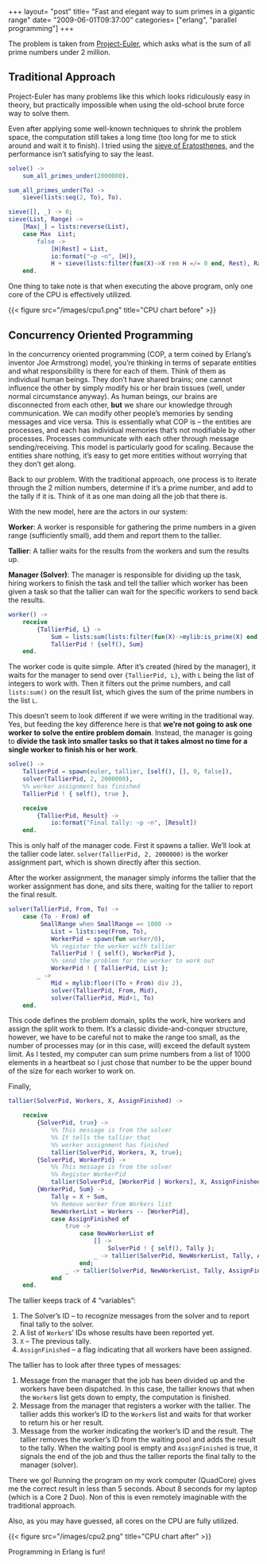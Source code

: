 +++
layout= "post"
title= "Fast and elegant way to sum primes in a gigantic range"
date= "2009-06-01T09:37:00"
categories= ["erlang", "parallel programming"]
+++

The problem is taken from [Project-Euler](http://projecteuler.net/), which asks what is the sum of all prime numbers under 2 million.

## Traditional Approach

Project-Euler has many problems like this which looks ridiculously easy in theory, but practically impossible when using the old-school brute force way to solve them.

Even after applying some well-known techniques to shrink the problem space, the computation still takes a long time (too long for me to stick around and wait it to finish). I tried using the [sieve of Eratosthenes](http://en.wikipedia.org/wiki/Sieve_of_Eratosthenes), and the performance isn’t satisfying to say the least.

```erlang
solve() ->
    sum_all_primes_under(2000000).

sum_all_primes_under(To) ->
    sieve(lists:seq(2, To), To).

sieve([], _) -> 0;
sieve(List, Range) ->
    [Max|_] = lists:reverse(List),
    case Max  List;
        false ->
            [H|Rest] = List,
            io:format("~p ~n", [H]),
            H + sieve(lists:filter(fun(X)->X rem H =/= 0 end, Rest), Range)
    end.
```

One thing to take note is that when executing the above program, only one core of the CPU is effectively utilized.

{{< figure src="/images/cpu1.png" title="CPU chart before" >}}

## Concurrency Oriented Programming

In the concurrency oriented programming (COP, a term coined by Erlang’s inventor Joe Armstrong) model, you’re thinking in terms of separate entities and what responsibility is there for each of them. Think of them as individual human beings. They don’t have shared brains; one cannot influence the other by simply modify his or her brain tissues (well, under normal circumstance anyway). As human beings, our brains are disconnected from each other, **but** we share our knowledge through communication. We can modify other people’s memories by sending messages and vice versa. This is essentially what COP is – the entities are processes, and each has individual memories that’s not modifiable by other processes. Processes communicate with each other through message sending/receiving. This model is particularly good for scaling. Because the entities share nothing, it’s easy to get more entities without worrying that they don’t get along.

Back to our problem. With the traditional approach, one process is to iterate through the 2 million numbers, determine if it’s a prime number, and add to the tally if it is. Think of it as one man doing all the job that there is.

With the new model, here are the actors in our system:

**Worker**: A worker is responsible for gathering the prime numbers in a given range (sufficiently small), add them and report them to the tallier.

**Tallier**: A tallier waits for the results from the workers and sum the results up.

**Manager (Solver)**: The manager is responsible for dividing up the task, hiring workers to finish the task and tell the tallier which worker has been given a task so that the tallier can wait for the specific workers to send back the results.

```erlang
worker() ->
    receive
        {TallierPid, L} ->
            Sum = lists:sum(lists:filter(fun(X)->mylib:is_prime(X) end, L)),
            TallierPid ! {self(), Sum}
    end.
```

The worker code is quite simple. After it’s created (hired by the manager), it waits for the manager to send over `{TallierPid, L}`, with `L` being the list of integers to work with. Then it filters out the prime numbers, and call `lists:sum()` on the result list, which gives the sum of the prime numbers in the list `L`.

This doesn’t seem to look different if we were writing in the traditional way. Yes, but feeding the key difference here is that **we’re not going to ask one worker to solve the entire problem domain**. Instead, the manager is going to **divide the task into smaller tasks so that it takes almost no time for a single worker to finish his or her work**.

```erlang
solve() ->
    TallierPid = spawn(euler, tallier, [self(), [], 0, false]),
    solver(TallierPid, 2, 2000000),
    %% worker assignment has finished
    TallierPid ! { self(), true },

    receive
        {TallierPid, Result} ->
            io:format("Final tally: ~p ~n", [Result])
    end.
```

This is only half of the manager code. First it spawns a tallier. We’ll look at the tallier code later.
`solver(TallierPid, 2, 2000000)` is the worker assignment part, which is shown directly after this section.

After the worker assignment, the manager simply informs the tallier that the worker assignment has done, and sits there, waiting for the tallier to report the final result.

```erlang
solver(TallierPid, From, To) ->
    case (To - From) of
         SmallRange when SmallRange =< 1000 ->
            List = lists:seq(From, To),
            WorkerPid = spawn(fun worker/0),
            %% register the worker with tallier
            TallierPid ! { self(), WorkerPid },
            %% send the problem for the worker to work out
            WorkerPid ! { TallierPid, List };
        _ ->
            Mid = mylib:floor((To + From) div 2),
            solver(TallierPid, From, Mid),
            solver(TallierPid, Mid+1, To)
    end.
```

This code defines the problem domain, splits the work, hire workers and assign the split work to them. It’s a classic divide-and-conquer structure, however, we have to be careful not to make the range too small, as the number of processes may (or in this case, will) exceed the default system limit. As I tested, my computer can sum prime numbers from a list of 1000 elements in a heartbeat so I just chose that number to be the upper bound of the size for each worker to work on.

Finally,

```erlang
tallier(SolverPid, Workers, X, AssignFinished) ->

    receive
        {SolverPid, true} ->
            %% This message is from the solver
            %% It tells the tallier that
            %% worker assignment has finished
            tallier(SolverPid, Workers, X, true);
        {SolverPid, WorkerPid} ->
            %% This message is from the solver
            %% Register WorkerPid
            tallier(SolverPid, [WorkerPid | Workers], X, AssignFinished);
        {WorkerPid, Sum} ->
            Tally = X + Sum,
            %% Remove worker from Workers list
            NewWorkerList = Workers -- [WorkerPid],
            case AssignFinished of
                true ->
                    case NewWorkerList of
                        [] ->
                            SolverPid ! { self(), Tally };
                        _ -> tallier(SolverPid, NewWorkerList, Tally, AssignFinished)
                    end;
                _ -> tallier(SolverPid, NewWorkerList, Tally, AssignFinished)
            end
    end.
```

The tallier keeps track of 4 “variables”:
1. The Solver’s ID – to recognize messages from the solver and to report final tally to the solver.
2. A list of `Worker`s’ IDs whose results have been reported yet.
3. `X` – The previous tally.
4. `AssignFinished` – a flag indicating that all workers have been assigned.

The tallier has to look after three types of messages:
1. Message from the manager that the job has been divided up and the workers have been dispatched. In this case, the tallier knows that when the `Worker`s list gets down to empty, the computation is finished.
2. Message from the manager that registers a worker with the tallier. The tallier adds this worker’s ID to the `Worker`s list and waits for that worker to return his or her result.
3. Message from the worker indicating the worker’s ID and the result. The tallier removes the worker’s ID from the waiting pool and adds the result to the tally. When the waiting pool is empty and `AssignFinished` is true, it signals the end of the job and thus the tallier reports the final tally to the manager (solver).

There we go!  Running the program on my work computer (QuadCore) gives me the correct result in less than 5 seconds. About 8 seconds for my laptop (which is a Core 2 Duo). Non of this is even remotely imaginable with the traditional approach.

Also, as you may have guessed, all cores on the CPU are fully utilized.

{{< figure src="/images/cpu2.png" title="CPU chart after" >}}

Programming in Erlang is fun!
